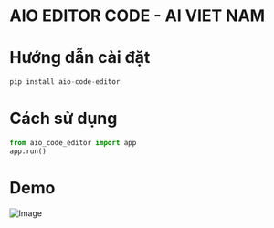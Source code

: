 # AIO EDITOR CODE - AI VIET NAM
 
# Hướng dẫn cài đặt
```python
pip install aio-code-editor

```
# Cách sử dụng
```python
from aio_code_editor import app
app.run()

```
# Demo
<img src='https://archive.org/download/aio-demo/aio-demo.png' alt='Image'>


